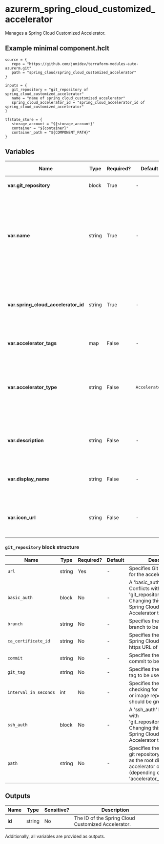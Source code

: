 # azurerm_spring_cloud_customized_accelerator

Manages a Spring Cloud Customized Accelerator.

## Example minimal component.hclt

```hcl
source = {
   repo = "https://github.com/jumidev/terraform-modules-auto-azurerm.git" 
   path = "spring_cloud/spring_cloud_customized_accelerator" 
}

inputs = {
   git_repository = "git_repository of spring_cloud_customized_accelerator" 
   name = "name of spring_cloud_customized_accelerator" 
   spring_cloud_accelerator_id = "spring_cloud_accelerator_id of spring_cloud_customized_accelerator" 
}

tfstate_store = {
   storage_account = "${storage_account}" 
   container = "${container}" 
   container_path = "${COMPONENT_PATH}" 
}

```

## Variables

| Name | Type | Required? |  Default  |  possible values |  Description |
| ---- | ---- | --------- |  ----------- | ----------- | ----------- |
| **var.git_repository** | block | True | -  |  -  |  A `git_repository` block. | 
| **var.name** | string | True | -  |  -  |  The name which should be used for this Spring Cloud Customized Accelerator. Changing this forces a new Spring Cloud Customized Accelerator to be created. | 
| **var.spring_cloud_accelerator_id** | string | True | -  |  -  |  The ID of the Spring Cloud Accelerator. Changing this forces a new Spring Cloud Customized Accelerator to be created. | 
| **var.accelerator_tags** | map | False | -  |  -  |  Specifies a list of accelerator tags. | 
| **var.accelerator_type** | string | False | `Accelerator`  |  `Accelerator`, `Fragment`  |  Specifies the type of the Spring Cloud Customized Accelerator. Possible values are `Accelerator` and `Fragment`. Defaults to `Accelerator`. | 
| **var.description** | string | False | -  |  -  |  Specifies the description of the Spring Cloud Customized Accelerator. | 
| **var.display_name** | string | False | -  |  -  |  Specifies the display name of the Spring Cloud Customized Accelerator.. | 
| **var.icon_url** | string | False | -  |  -  |  Specifies the icon URL of the Spring Cloud Customized Accelerator.. | 

### `git_repository` block structure

| Name | Type | Required? | Default | Description |
| ---- | ---- | --------- | ------- | ----------- |
| `url` | string | Yes | - | Specifies Git repository URL for the accelerator. |
| `basic_auth` | block | No | - | A 'basic_auth' block. Conflicts with 'git_repository.0.ssh_auth'. Changing this forces a new Spring Cloud Customized Accelerator to be created. |
| `branch` | string | No | - | Specifies the Git repository branch to be used. |
| `ca_certificate_id` | string | No | - | Specifies the ID of the CA Spring Cloud Certificate for https URL of Git repository. |
| `commit` | string | No | - | Specifies the Git repository commit to be used. |
| `git_tag` | string | No | - | Specifies the Git repository tag to be used. |
| `interval_in_seconds` | int | No | - | Specifies the interval for checking for updates to Git or image repository. It should be greater than 10. |
| `ssh_auth` | block | No | - | A 'ssh_auth' block. Conflicts with 'git_repository.0.basic_auth'. Changing this forces a new Spring Cloud Customized Accelerator to be created. |
| `path` | string | No | - | Specifies the path under the git repository to be treated as the root directory of the accelerator or the fragment (depending on 'accelerator_type'). |



## Outputs

| Name | Type | Sensitive? | Description |
| ---- | ---- | --------- | --------- |
| **id** | string | No  | The ID of the Spring Cloud Customized Accelerator. | 

Additionally, all variables are provided as outputs.
